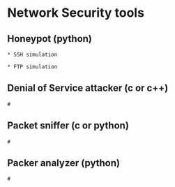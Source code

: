 # Network Security tools #
## Honeypot (python)
    * SSH simulation

    * FTP simulation

## Denial of Service attacker (c or c++)
    #
    
## Packet sniffer (c or python)
    #

## Packer analyzer (python)
    #